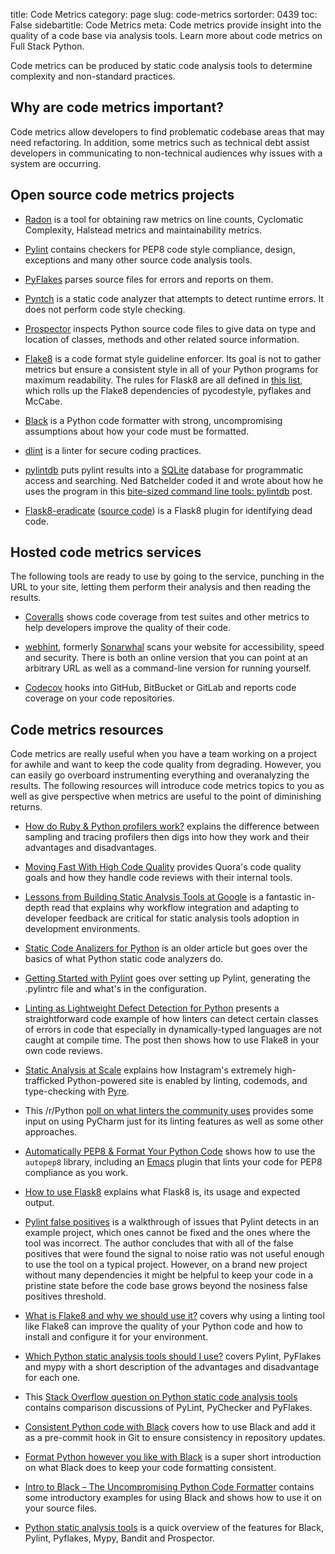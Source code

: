 title: Code Metrics
category: page
slug: code-metrics
sortorder: 0439
toc: False
sidebartitle: Code Metrics
meta: Code metrics provide insight into the quality of a code base via analysis tools. Learn more about code metrics on Full Stack Python.


Code metrics can be produced by static code analysis tools to determine 
complexity and non-standard practices.


## Why are code metrics important?
Code metrics allow developers to find problematic codebase areas that may
need refactoring. In addition, some metrics such as technical debt assist 
developers in communicating to non-technical audiences why issues with a
system are occurring.


## Open source code metrics projects
* [Radon](http://radon.readthedocs.org/en/latest/index.html) is a tool for
  obtaining raw metrics on line counts, Cyclomatic Complexity, Halstead
  metrics and maintainability metrics.

* [Pylint](https://pypi.org/project/pylint/) contains checkers for PEP8 code 
  style compliance, design, exceptions and many other source code analysis
  tools.

* [PyFlakes](https://pypi.org/project/pyflakes/) parses source files for
  errors and reports on them.

* [Pyntch](http://www.unixuser.org/~euske/python/pyntch/index.html) is a
  static code analyzer that attempts to detect runtime errors. It does not
  perform code style checking.

* [Prospector](https://github.com/PyCQA/prospector) inspects Python source 
  code files to give data on type and location of classes, methods and 
  other related source information.

* [Flake8](http://flake8.pycqa.org/en/latest/) is a code format style
  guideline enforcer. Its goal is not to gather metrics but ensure 
  a consistent style in all of your Python programs for maximum readability.
  The rules for Flask8 are all defined in 
  [this list](https://lintlyci.github.io/Flake8Rules/), which rolls up
  the Flake8 dependencies of pycodestyle, pyflakes and McCabe.

* [Black](https://github.com/ambv/black) is a Python code formatter with
  strong, uncompromising assumptions about how your code must be formatted.

* [dlint](https://github.com/dlint-py) is a linter for secure coding
  practices.

* [pylintdb](https://github.com/nedbat/pylintdb) puts pylint results into
  a [SQLite](/sqlite.html) database for programmatic access and searching.
  Ned Batchelder coded it and wrote about how he uses the program in this 
  [bite-sized command line tools: pylintdb](https://nedbatchelder.com//blog/201712/bitesized_command_line_tools_pylintdb.html)
  post.

* [Flask8-eradicate](https://pypi.org/project/flake8-eradicate/)
  ([source code](https://github.com/sobolevn/flake8-eradicate)) is a Flask8
  plugin for identifying dead code.


## Hosted code metrics services
The following tools are ready to use by going to the service, punching in
the URL to your site, letting them perform their analysis and then reading
the results.

* [Coveralls](https://coveralls.io) shows code coverage from test suites 
  and other metrics to help developers improve the quality of their code.

* [webhint](https://webhint.io/), formerly 
  [Sonarwhal](https://24ways.org/2017/lint-the-web-forward-with-sonarwhal/)
  scans your website for accessibility, speed and security. There is both
  an online version that you can point at an arbitrary URL as well as
  a command-line version for running yourself.

* [Codecov](https://codecov.io/) hooks into GitHub, BitBucket or GitLab
  and reports code coverage on your code repositories.


## Code metrics resources
Code metrics are really useful when you have a team working on a project
for awhile and want to keep the code quality from degrading. However, you 
can easily go overboard instrumenting everything and overanalyzing the
results. The following resources will introduce code metrics topics to
you as well as give perspective when metrics are useful to the point of
diminishing returns.

* [How do Ruby & Python profilers work?](https://jvns.ca/blog/2017/12/17/how-do-ruby---python-profilers-work-/)
  explains the difference between sampling and tracing profilers then
  digs into how they work and their advantages and disadvantages.

* [Moving Fast With High Code Quality](https://engineering.quora.com/Moving-Fast-With-High-Code-Quality)
  provides Quora's code quality goals and how they handle code reviews
  with their internal tools.

* [Lessons from Building Static Analysis Tools at Google](https://cacm.acm.org/magazines/2018/4/226371-lessons-from-building-static-analysis-tools-at-google/fulltext)
  is a fantastic in-depth read that explains why workflow integration
  and adapting to developer feedback are critical for static analysis
  tools adoption in development environments.

* [Static Code Analizers for Python](http://doughellmann.com/2008/03/01/static-code-analizers-for-python.html)
  is an older article but goes over the basics of what Python static code
  analyzers do.

* [Getting Started with Pylint](http://jbisbee.blogspot.ca/2014/04/getting-started-with-pylint.html)
  goes over setting up Pylint, generating the .pylintrc file and what's
  in the configuration.

* [Linting as Lightweight Defect Detection for Python](https://dev.to/sethmichaellarson/linting-as-lightweight-defect-detection-for-python)
  presents a straightforward code example of how linters can detect certain
  classes of errors in code that especially in dynamically-typed languages
  are not caught at compile time. The post then shows how to use Flake8 in
  your own code reviews.

* [Static Analysis at Scale](https://instagram-engineering.com/static-analysis-at-scale-an-instagram-story-8f498ab71a0c)
  explains how Instagram's extremely high-trafficked Python-powered site 
  is enabled by linting, codemods, and type-checking with 
  [Pyre](https://pyre-check.org/).

* This /r/Python 
  [poll on what linters the community uses](https://www.reddit.com/r/Python/comments/3oyjva/what_python_linter_do_you_use_poll/)
  provides some input on using PyCharm just for its linting features as
  well as some other approaches.

* [Automatically PEP8 & Format Your Python Code](https://avilpage.com/2015/05/automatically-pep8-your-python-code.html)
  shows how to use the `autopep8` library, including an [Emacs](/emacs.html)
  plugin that lints your code for PEP8 compliance as you work.

* [How to use Flask8](https://simpleisbetterthancomplex.com/packages/2016/08/05/flake8.html)
  explains what Flask8 is, its usage and expected output.

* [Pylint false positives](https://lukeplant.me.uk/blog/posts/pylint-false-positives/)
  is a walkthrough of issues that Pylint detects in an example project,
  which ones cannot be fixed and the ones where the tool was incorrect.
  The author concludes that with all of the false positives that were
  found the signal to noise ratio was not useful enough to use the
  tool on a typical project. However, on a brand new project without
  many dependencies it might be helpful to keep your code in a pristine
  state before the code base grows beyond the nosiness false positives
  threshold.

* [What is Flake8 and why we should use it?](https://medium.com/python-pandemonium/what-is-flake8-and-why-we-should-use-it-b89bd78073f2)
  covers why using a linting tool like Flake8 can improve the quality of 
  your Python code and how to install and configure it for your
  environment.

* [Which Python static analysis tools should I use?](https://www.codacy.com/blog/which-python-static-analysis-tools-should-i-use/)
  covers Pylint, PyFlakes and mypy with a short description of the 
  advantages and disadvantage for each one.

* This [Stack Overflow question on Python static code analysis tools](http://stackoverflow.com/questions/1428872/pylint-pychecker-or-pyflakes)
  contains comparison discussions of PyLint, PyChecker and PyFlakes.

* [Consistent Python code with Black](https://www.mattlayman.com/blog/2018/python-code-black/)
  covers how to use Black and add it as a pre-commit hook in Git to
  ensure consistency in repository updates.

* [Format Python however you like with Black](https://opensource.com/article/19/5/python-black)
  is a super short introduction on what Black does to keep your code
  formatting consistent.

* [Intro to Black – The Uncompromising Python Code Formatter](http://www.blog.pythonlibrary.org/2019/07/16/intro-to-black-the-uncompromising-python-code-formatter/)
  contains some introductory examples for using Black and shows how to
  use it on your source files.

* [Python static analysis tools](https://luminousmen.com/post/python-static-analysis-tools)
  is a quick overview of the features for Black, Pylint, Pyflakes, Mypy,
  Bandit and Prospector.
